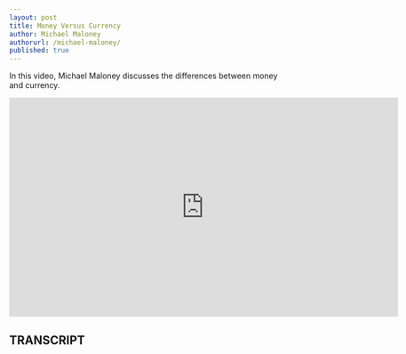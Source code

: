 ```yaml
---
layout: post
title: Money Versus Currency
author: Michael Maloney
authorurl: /michael-maloney/
published: true
---
```


<p>In this video, Michael Maloney discusses the differences between money and currency.
<p><center><iframe width="700" height="394" src="https://www.youtube.com/embed/DyV0OfU3-FU?rel=0" frameborder="0" allowfullscreen></iframe></center>
<p><h2>TRANSCRIPT</h2>